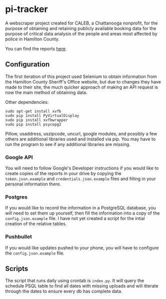 # pi-tracker
A webscraper project created for CALEB, a Chattanooga nonprofit, for the purpose of obtaining and retaining publicly available booking
data for the purpose of critical data analysis of the people and areas most affected by police in Hamilton County.

You can find the reports [here](https://www.calebcha.org/pretrial-report.html).

## Configuration

The first iteration of this project used Selenium to obtain information from the Hamilton County Sheriff's Office website, but due to changes they have made to their site,
the much quicker approach of making an API request is now the main method of obtaining data.

Other dependencies:
```
sudo apt-get install xvfb
sudo pip install PyVirtualDisplay
sudo pip install xvfbwrapper
sudo pip install psycopg2
```
Pillow, usaddress, uszipcode, uncurl, google modules, and possibly a few others are additional libraries used and installed via pip. You may have to run the program to see if any additional 
libraries are missing.

### Google API

You will need to follow Google's Developer instructions if you would like to create copies of the reports in your drive by copying the `token.json.example` and `credentials.json.example` files and filling in your personal information there.

### Postgres
If you would like to record the information in a PostgreSQL database, you will need to set them up yourself, then fill the information into a copy of the `config.json.example` file. I have not yet created a script for the intial creation of the relative tables.

### Pushbullet
If you would like updates pushed to your phone, you will have to configure the `config.json.example` file.

## Scripts

The script that runs daily using crontab is  `index.py`.
It will query the schedule PSQL table to find all dates with missing uploads
and will itterate through the dates to ensure every db has complete data.
